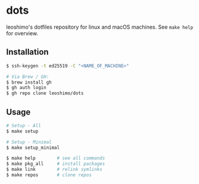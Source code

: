 # dots

leoshimo's dotfiles repository for linux and macOS machines.
See `make help` for overview.

## Installation

```sh
$ ssh-keygen -t ed25519 -C "<NAME_OF_MACHINE>"

# Via Brew / GH:
$ brew install gh
$ gh auth login
$ gh repo clone leoshimo/dots
```

## Usage

```sh
# Setup - All
$ make setup

# Setup - Minimal
$ make setup_minimal

$ make help        # see all commands
$ make pkg_all     # install packages
$ make link        # relink symlinks
$ make repos       # clone repos
```

